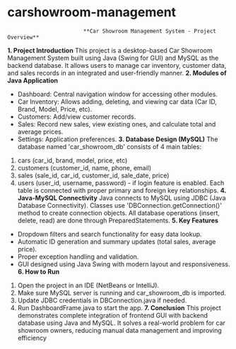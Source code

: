 # carshowroom-management
                            **Car Showroom Management System - Project Overview**
**1. Project Introduction**
This project is a desktop-based Car Showroom Management System built using Java (Swing for GUI) and
MySQL as the backend database. It allows users to manage car inventory, customer data, and sales records
in an integrated and user-friendly manner.
**2. Modules of Java Application**
- Dashboard: Central navigation window for accessing other modules.
- Car Inventory: Allows adding, deleting, and viewing car data (Car ID, Brand, Model, Price, etc).
- Customers: Add/view customer records.
- Sales: Record new sales, view existing ones, and calculate total and average prices.
- Settings: Application preferences.
**3. Database Design (MySQL)**
The database named 'car_showroom_db' consists of 4 main tables:
1. cars (car_id, brand, model, price, etc)
2. customers (customer_id, name, phone, email)
3. sales (sale_id, car_id, customer_id, sale_date, price)
4. users (user_id, username, password) - if login feature is enabled.
Each table is connected with proper primary and foreign key relationships.
**4. Java-MySQL Connectivity**
Java connects to MySQL using JDBC (Java Database Connectivity).
Classes use 'DBConnection.getConnection()' method to create connection objects.
All database operations (insert, delete, read) are done through PreparedStatements.
**5. Key Features**
- Dropdown filters and search functionality for easy data lookup.
- Automatic ID generation and summary updates (total sales, average price).
- Proper exception handling and validation.
- GUI designed using Java Swing with modern layout and responsiveness.
**6. How to Run**
1. Open the project in an IDE (NetBeans or IntelliJ).
2. Make sure MySQL server is running and car_showroom_db is imported.
3. Update JDBC credentials in DBConnection.java if needed.
4. Run DashboardFrame.java to start the app.
**7. Conclusion**
This project demonstrates complete integration of frontend GUI with backend database using Java and
MySQL. It solves a real-world problem for car showroom owners, reducing manual data management and
improving efficiency
